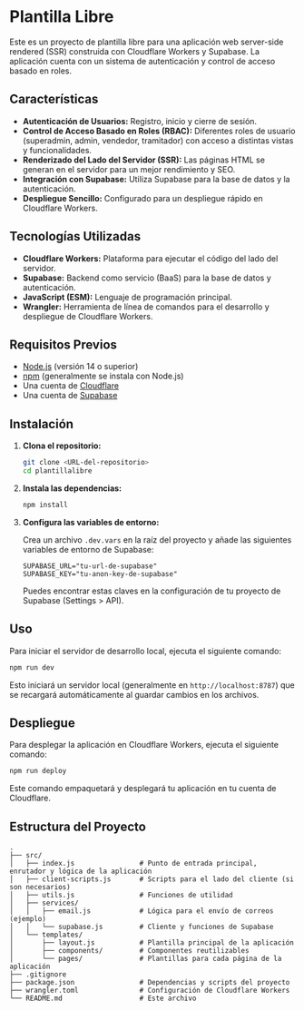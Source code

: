# Plantilla Libre

Este es un proyecto de plantilla libre para una aplicación web server-side rendered (SSR) construida con Cloudflare Workers y Supabase. La aplicación cuenta con un sistema de autenticación y control de acceso basado en roles.

## Características

- **Autenticación de Usuarios:** Registro, inicio y cierre de sesión.
- **Control de Acceso Basado en Roles (RBAC):** Diferentes roles de usuario (superadmin, admin, vendedor, tramitador) con acceso a distintas vistas y funcionalidades.
- **Renderizado del Lado del Servidor (SSR):** Las páginas HTML se generan en el servidor para un mejor rendimiento y SEO.
- **Integración con Supabase:** Utiliza Supabase para la base de datos y la autenticación.
- **Despliegue Sencillo:** Configurado para un despliegue rápido en Cloudflare Workers.

## Tecnologías Utilizadas

- **Cloudflare Workers:** Plataforma para ejecutar el código del lado del servidor.
- **Supabase:** Backend como servicio (BaaS) para la base de datos y autenticación.
- **JavaScript (ESM):** Lenguaje de programación principal.
- **Wrangler:** Herramienta de línea de comandos para el desarrollo y despliegue de Cloudflare Workers.

## Requisitos Previos

- [Node.js](https://nodejs.org/) (versión 14 o superior)
- [npm](https://www.npmjs.com/) (generalmente se instala con Node.js)
- Una cuenta de [Cloudflare](https://www.cloudflare.com/)
- Una cuenta de [Supabase](https://supabase.com/)

## Instalación

1.  **Clona el repositorio:**

    ```bash
    git clone <URL-del-repositorio>
    cd plantillalibre
    ```

2.  **Instala las dependencias:**

    ```bash
    npm install
    ```

3.  **Configura las variables de entorno:**

    Crea un archivo `.dev.vars` en la raíz del proyecto y añade las siguientes variables de entorno de Supabase:

    ```
    SUPABASE_URL="tu-url-de-supabase"
    SUPABASE_KEY="tu-anon-key-de-supabase"
    ```

    Puedes encontrar estas claves en la configuración de tu proyecto de Supabase (Settings > API).

## Uso

Para iniciar el servidor de desarrollo local, ejecuta el siguiente comando:

```bash
npm run dev
```

Esto iniciará un servidor local (generalmente en `http://localhost:8787`) que se recargará automáticamente al guardar cambios en los archivos.

## Despliegue

Para desplegar la aplicación en Cloudflare Workers, ejecuta el siguiente comando:

```bash
npm run deploy
```

Este comando empaquetará y desplegará tu aplicación en tu cuenta de Cloudflare.

## Estructura del Proyecto

```
.
├── src/
│   ├── index.js                # Punto de entrada principal, enrutador y lógica de la aplicación
│   ├── client-scripts.js       # Scripts para el lado del cliente (si son necesarios)
│   ├── utils.js                # Funciones de utilidad
│   ├── services/
│   │   ├── email.js            # Lógica para el envío de correos (ejemplo)
│   │   └── supabase.js         # Cliente y funciones de Supabase
│   └── templates/
│       ├── layout.js           # Plantilla principal de la aplicación
│       ├── components/         # Componentes reutilizables
│       └── pages/              # Plantillas para cada página de la aplicación
├── .gitignore
├── package.json                # Dependencias y scripts del proyecto
├── wrangler.toml               # Configuración de Cloudflare Workers
└── README.md                   # Este archivo
```
